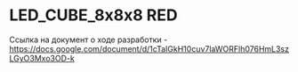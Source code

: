 ﻿# LED_CUBE_8x8x8 RED
Ссылка на документ о ходе разработки - https://docs.google.com/document/d/1cTaIGkH10cuv7laWORFlh076HmL3szLGyO3Mxo3OD-k
